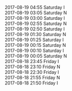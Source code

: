 2017-08-19 04:55 Saturday  I  
2017-08-19 03:05 Saturday  N  
2017-08-19 03:00 Saturday  I  
2017-08-19 02:55 Saturday  N  
2017-08-19 02:50 Saturday  I  
2017-08-19 01:30 Saturday  N  
2017-08-19 01:25 Saturday  I  
2017-08-19 00:15 Saturday  N  
2017-08-19 00:10 Saturday  I  
2017-08-19 00:05 Saturday  N  
2017-08-18 23:45 Friday  I  
2017-08-18 23:10 Friday  N  
2017-08-18 22:30 Friday  I  
2017-08-18 21:55 Friday  N  
2017-08-18 21:50 Friday  I  
